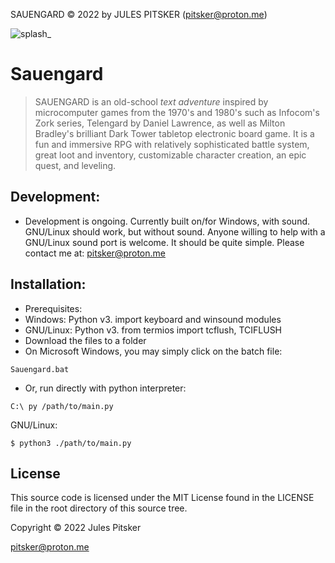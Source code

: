 SAUENGARD © 2022 by JULES PITSKER  (pitsker@proton.me)

![splash_](https://user-images.githubusercontent.com/105970436/213262250-f591f961-3fd7-4646-9173-67d8a9893687.jpg)

# Sauengard

> SAUENGARD is an old-school *text adventure* inspired by microcomputer
games from the 1970's and 1980's such as Infocom's Zork series,
Telengard by Daniel Lawrence, as well as Milton Bradley's 
brilliant Dark Tower tabletop electronic board game.
It is a fun and immersive RPG with relatively sophisticated 
battle system, great loot and inventory, customizable character
creation, an epic quest, and leveling.

## Development:

- Development is ongoing. Currently built on/for Windows,
with sound. GNU/Linux should work, but without sound. Anyone
willing to help with a GNU/Linux sound port is welcome. It
should be quite simple. Please contact me at: 
pitsker@proton.me

## Installation:

- Prerequisites: 
- Windows: Python v3. import keyboard and winsound modules
- GNU/Linux: Python v3. from termios import tcflush, TCIFLUSH
- Download the files to a folder 
- On Microsoft Windows, you may simply click on the batch file: 
```
Sauengard.bat
``` 
- Or, run directly with python interpreter:
```
C:\ py /path/to/main.py
```
GNU/Linux:
```
$ python3 ./path/to/main.py
```
## License

This source code is licensed under the MIT License found in the LICENSE file in the root directory of this source tree.

Copyright © 2022 Jules Pitsker 

pitsker@proton.me
